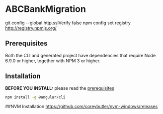 # ABCBankMigration 
git config --global http.sslVerify false
npm config set registry http://registry.npmjs.org/

## Prerequisites
Both the CLI and generated project have dependencies that require Node 6.9.0 or higher, together
with NPM 3 or higher.


## Installation

**BEFORE YOU INSTALL:** please read the [prerequisites](#prerequisites)
```bash
npm install -g @angular/cli
```
##NVM Installation
https://github.com/coreybutler/nvm-windows/releases

